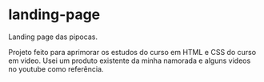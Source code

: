 # landing-page
Landing page das pipocas.

Projeto feito para aprimorar os estudos do curso em HTML e CSS do curso em video.
Usei um produto existente da minha namorada e alguns videos no youtube como referência.
